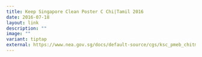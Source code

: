 ```yaml
---
title: Keep Singapore Clean Poster C Chi|Tamil 2016
date: 2016-07-18
layout: link
description: ""
image: ""
variant: tiptap
external: https://www.nea.gov.sg/docs/default-source/cgs/ksc_pmeb_chitml_fa-2208.pdf
---
```

